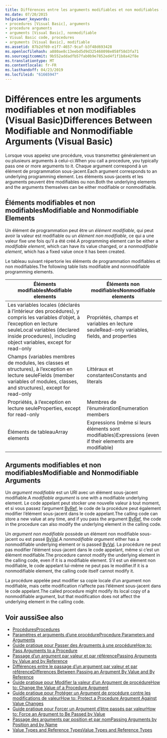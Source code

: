 ```yaml
---
title: Différences entre les arguments modifiables et non modifiables (Visual Basic)
ms.date: 07/20/2015
helpviewer_keywords:
- procedures [Visual Basic], arguments
- procedure arguments
- arguments [Visual Basic], nonmodifiable
- Visual Basic code, procedures
- arguments [Visual Basic], modifiable
ms.assetid: 87b2df69-e1f7-4657-9caf-b3f48d693428
ms.openlocfilehash: a880ae8c13eebd5d9d325468098e058f58d3fa71
ms.sourcegitcommit: 9b552addadfb57fab0b9e7852ed4f1f1b8a42f8e
ms.translationtype: MT
ms.contentlocale: fr-FR
ms.lasthandoff: 04/23/2019
ms.locfileid: "61665947"
---
```

# <a name="differences-between-modifiable-and-nonmodifiable-arguments-visual-basic"></a><span data-ttu-id="06b62-102">Différences entre les arguments modifiables et non modifiables (Visual Basic)</span><span class="sxs-lookup"><span data-stu-id="06b62-102">Differences Between Modifiable and Nonmodifiable Arguments (Visual Basic)</span></span>
<span data-ttu-id="06b62-103">Lorsque vous appelez une procédure, vous transmettez généralement un ou plusieurs arguments à celui-ci.</span><span class="sxs-lookup"><span data-stu-id="06b62-103">When you call a procedure, you typically pass one or more arguments to it.</span></span> <span data-ttu-id="06b62-104">Chaque argument correspond à un élément de programmation sous-jacent.</span><span class="sxs-lookup"><span data-stu-id="06b62-104">Each argument corresponds to an underlying programming element.</span></span> <span data-ttu-id="06b62-105">Les éléments sous-jacents et les arguments peuvent être modifiables ou non.</span><span class="sxs-lookup"><span data-stu-id="06b62-105">Both the underlying elements and the arguments themselves can be either modifiable or nonmodifiable.</span></span>  
  
## <a name="modifiable-and-nonmodifiable-elements"></a><span data-ttu-id="06b62-106">Éléments modifiables et non modifiables</span><span class="sxs-lookup"><span data-stu-id="06b62-106">Modifiable and Nonmodifiable Elements</span></span>  
 <span data-ttu-id="06b62-107">Un élément de programmation peut être un *élément modifiable*, qui peut avoir la valeur est modifiable ou un *élément non modifiable*, ce qui a une valeur fixe une fois qu’il a été créé.</span><span class="sxs-lookup"><span data-stu-id="06b62-107">A programming element can be either a *modifiable element*, which can have its value changed, or a *nonmodifiable element*, which has a fixed value once it has been created.</span></span>  
  
 <span data-ttu-id="06b62-108">Le tableau suivant répertorie les éléments de programmation modifiables et non modifiables.</span><span class="sxs-lookup"><span data-stu-id="06b62-108">The following table lists modifiable and nonmodifiable programming elements.</span></span>  
  
|<span data-ttu-id="06b62-109">Éléments modifiables</span><span class="sxs-lookup"><span data-stu-id="06b62-109">Modifiable elements</span></span>|<span data-ttu-id="06b62-110">Éléments non modifiables</span><span class="sxs-lookup"><span data-stu-id="06b62-110">Nonmodifiable elements</span></span>|  
|-------------------------|----------------------------|  
|<span data-ttu-id="06b62-111">Les variables locales (déclarés à l’intérieur des procédures), y compris les variables d’objet, à l’exception en lecture seule</span><span class="sxs-lookup"><span data-stu-id="06b62-111">Local variables (declared inside procedures), including object variables, except for read-only</span></span>|<span data-ttu-id="06b62-112">Propriétés, champs et variables en lecture seule</span><span class="sxs-lookup"><span data-stu-id="06b62-112">Read-only variables, fields, and properties</span></span>|  
|<span data-ttu-id="06b62-113">Champs (variables membres de modules, les classes et structures), à l’exception en lecture seule</span><span class="sxs-lookup"><span data-stu-id="06b62-113">Fields (member variables of modules, classes, and structures), except for read-only</span></span>|<span data-ttu-id="06b62-114">Littéraux et constantes</span><span class="sxs-lookup"><span data-stu-id="06b62-114">Constants and literals</span></span>|  
|<span data-ttu-id="06b62-115">Propriétés, à l’exception en lecture seule</span><span class="sxs-lookup"><span data-stu-id="06b62-115">Properties, except for read-only</span></span>|<span data-ttu-id="06b62-116">Membres de l’énumération</span><span class="sxs-lookup"><span data-stu-id="06b62-116">Enumeration members</span></span>|  
|<span data-ttu-id="06b62-117">Éléments de tableau</span><span class="sxs-lookup"><span data-stu-id="06b62-117">Array elements</span></span>|<span data-ttu-id="06b62-118">Expressions (même si leurs éléments sont modifiables)</span><span class="sxs-lookup"><span data-stu-id="06b62-118">Expressions (even if their elements are modifiable)</span></span>|  
  
## <a name="modifiable-and-nonmodifiable-arguments"></a><span data-ttu-id="06b62-119">Arguments modifiables et non modifiables</span><span class="sxs-lookup"><span data-stu-id="06b62-119">Modifiable and Nonmodifiable Arguments</span></span>  
 <span data-ttu-id="06b62-120">Un *argument modifiable* est un URI avec un élément sous-jacent modifiable.</span><span class="sxs-lookup"><span data-stu-id="06b62-120">A *modifiable argument* is one with a modifiable underlying element.</span></span> <span data-ttu-id="06b62-121">Le code appelant peut stocker une nouvelle valeur à tout moment, et si vous passez l’argument [ByRef](../../../../visual-basic/language-reference/modifiers/byref.md), le code de la procédure peut également modifier l’élément sous-jacent dans le code appelant.</span><span class="sxs-lookup"><span data-stu-id="06b62-121">The calling code can store a new value at any time, and if you pass the argument [ByRef](../../../../visual-basic/language-reference/modifiers/byref.md), the code in the procedure can also modify the underlying element in the calling code.</span></span>  
  
 <span data-ttu-id="06b62-122">Un *argument non modifiable* possède un élément non modifiable sous-jacent ou est passé [ByVal](../../../../visual-basic/language-reference/modifiers/byval.md).</span><span class="sxs-lookup"><span data-stu-id="06b62-122">A *nonmodifiable argument* either has a nonmodifiable underlying element or is passed [ByVal](../../../../visual-basic/language-reference/modifiers/byval.md).</span></span> <span data-ttu-id="06b62-123">La procédure ne peut pas modifier l’élément sous-jacent dans le code appelant, même si c’est un élément modifiable.</span><span class="sxs-lookup"><span data-stu-id="06b62-123">The procedure cannot modify the underlying element in the calling code, even if it is a modifiable element.</span></span> <span data-ttu-id="06b62-124">S’il est un élément non modifiable, le code appelant lui-même ne peut pas le modifier.</span><span class="sxs-lookup"><span data-stu-id="06b62-124">If it is a nonmodifiable element, the calling code itself cannot modify it.</span></span>  
  
 <span data-ttu-id="06b62-125">La procédure appelée peut modifier sa copie locale d’un argument non modifiable, mais cette modification n’affecte pas l’élément sous-jacent dans le code appelant.</span><span class="sxs-lookup"><span data-stu-id="06b62-125">The called procedure might modify its local copy of a nonmodifiable argument, but that modification does not affect the underlying element in the calling code.</span></span>  
  
## <a name="see-also"></a><span data-ttu-id="06b62-126">Voir aussi</span><span class="sxs-lookup"><span data-stu-id="06b62-126">See also</span></span>

- [<span data-ttu-id="06b62-127">Procédures</span><span class="sxs-lookup"><span data-stu-id="06b62-127">Procedures</span></span>](./index.md)
- [<span data-ttu-id="06b62-128">Paramètres et arguments d’une procédure</span><span class="sxs-lookup"><span data-stu-id="06b62-128">Procedure Parameters and Arguments</span></span>](./procedure-parameters-and-arguments.md)
- [<span data-ttu-id="06b62-129">Guide pratique pour Passer des Arguments à une procédure</span><span class="sxs-lookup"><span data-stu-id="06b62-129">How to: Pass Arguments to a Procedure</span></span>](./how-to-pass-arguments-to-a-procedure.md)
- [<span data-ttu-id="06b62-130">Passage d’un argument par valeur et par référence</span><span class="sxs-lookup"><span data-stu-id="06b62-130">Passing Arguments by Value and by Reference</span></span>](./passing-arguments-by-value-and-by-reference.md)
- [<span data-ttu-id="06b62-131">Différences entre le passage d’un argument par valeur et par référence</span><span class="sxs-lookup"><span data-stu-id="06b62-131">Differences Between Passing an Argument By Value and By Reference</span></span>](./differences-between-passing-an-argument-by-value-and-by-reference.md)
- [<span data-ttu-id="06b62-132">Guide pratique pour Modifier la valeur d’un Argument de procédure</span><span class="sxs-lookup"><span data-stu-id="06b62-132">How to: Change the Value of a Procedure Argument</span></span>](./how-to-change-the-value-of-a-procedure-argument.md)
- [<span data-ttu-id="06b62-133">Guide pratique pour Protéger un Argument de procédure contre les modifications de valeur</span><span class="sxs-lookup"><span data-stu-id="06b62-133">How to: Protect a Procedure Argument Against Value Changes</span></span>](./how-to-protect-a-procedure-argument-against-value-changes.md)
- [<span data-ttu-id="06b62-134">Guide pratique pour Forcer un Argument d’être passés par valeur</span><span class="sxs-lookup"><span data-stu-id="06b62-134">How to: Force an Argument to Be Passed by Value</span></span>](./how-to-force-an-argument-to-be-passed-by-value.md)
- [<span data-ttu-id="06b62-135">Passage des arguments par position et par nom</span><span class="sxs-lookup"><span data-stu-id="06b62-135">Passing Arguments by Position and by Name</span></span>](./passing-arguments-by-position-and-by-name.md)
- [<span data-ttu-id="06b62-136">Value Types and Reference Types</span><span class="sxs-lookup"><span data-stu-id="06b62-136">Value Types and Reference Types</span></span>](../../../../visual-basic/programming-guide/language-features/data-types/value-types-and-reference-types.md)
